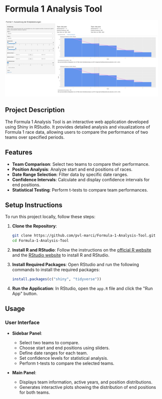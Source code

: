 # Formula 1 Analysis Tool

![Formula 1 Analysis Tool Screenshot](screenshots/dashboard.png)

## Project Description

The Formula 1 Analysis Tool is an interactive web application developed using Shiny in RStudio. It provides detailed analysis and visualizations of Formula 1 race data, allowing users to compare the performance of two teams over specified periods.

## Features

- **Team Comparison**: Select two teams to compare their performance.
- **Position Analysis**: Analyze start and end positions of races.
- **Date Range Selection**: Filter data by specific date ranges.
- **Confidence Intervals**: Calculate and display confidence intervals for end positions.
- **Statistical Testing**: Perform t-tests to compare team performances.

## Setup Instructions

To run this project locally, follow these steps:

1. **Clone the Repository**:
    ```bash
    git clone https://github.com/pvl-marci/Formula-1-Analysis-Tool.git
    cd Formula-1-Analysis-Tool
    ```

2. **Install R and RStudio**:
    Follow the instructions on the [official R website](https://cran.r-project.org/) and the [RStudio website](https://www.rstudio.com/products/rstudio/download/) to install R and RStudio.

3. **Install Required Packages**:
    Open RStudio and run the following commands to install the required packages:
    ```R
    install.packages(c("shiny", "tidyverse"))
    ```

4. **Run the Application**:
    In RStudio, open the `app.R` file and click the "Run App" button.

## Usage

### User Interface

- **Sidebar Panel**: 
  - Select two teams to compare.
  - Choose start and end positions using sliders.
  - Define date ranges for each team.
  - Set confidence levels for statistical analysis.
  - Perform t-tests to compare the selected teams.
  
- **Main Panel**: 
  - Displays team information, active years, and position distributions.
  - Generates interactive plots showing the distribution of end positions for both teams.
 

